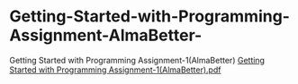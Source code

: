 # Getting-Started-with-Programming-Assignment-AlmaBetter-
Getting Started with Programming Assignment-1(AlmaBetter)
[Getting Started with Programming Assignment-1(AlmaBetter).pdf](https://github.com/hemantsoni23/Getting-Started-with-Programming-Assignment-AlmaBetter-/files/11325314/Getting.Started.with.Programming.Assignment-1.AlmaBetter.pdf)
